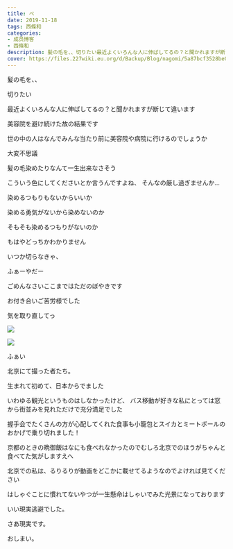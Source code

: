 ```yaml
---
title: ぺ
date: 2019-11-18
tags: 西條和
categories: 
- 成员博客
- 西條和
description: 髪の毛を、、切りたい最近よくいろんな人に伸ばしてるの？と聞かれますが断じて違います美容院を避け続け...
cover: https://files.227wiki.eu.org/d/Backup/Blog/nagomi/5a87bcf3528be014b0fc08eaf2159.jpg 
---
```















髪の毛を、、







切りたい













最近よくいろんな人に伸ばしてるの？と聞かれますが断じて違います













美容院を避け続けた故の結果です













世の中の人はなんでみんな当たり前に美容院や病院に行けるのでしょうか











大変不思議












髪の毛染めたりなんて一生出来なさそう






こういう色にしてくださいとか言うんですよね、
そんなの厳し過ぎませんか…













染めるつもりもないからいいか









染める勇気がないから染めないのか


そもそも染めるつもりがないのか








もはやどっちかわかりません










いつか切らなきゃ、










ふぁーやだー















ごめんなさいここまではただのぼやきです













お付き合いご苦労様でした
















気を取り直してっ







![](https://files.227wiki.eu.org/d/Backup/Blog/nagomi/5a87bcf3528be014b0fc08eaf2159.jpg)






![](https://files.227wiki.eu.org/d/Backup/Blog/nagomi/5a87bcf3528be014b0fc08eaf2159-01.jpg)











ふぁい











北京にて撮った者たち。









生まれて初めて、日本からでました






















いわゆる観光というものはしなかったけど、
バス移動が好きな私にとっては窓から街並みを見れただけで充分満足でした












握手会でたくさんの方が心配してくれた食事も小籠包とスイカとミートボールのおかげで乗り切れました！








京都のときの晩御飯はなにも食べれなかったのでむしろ北京でのほうがちゃんと食べてた気がしますえへ
















北京での私は、るりるりが動画をどこかに載せてるようなのでよければ見てください




はしゃぐことに慣れてないやつが一生懸命はしゃいでみた光景になっております




















いい現実逃避でした。
























さあ現実です。













おしまい。


